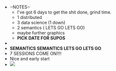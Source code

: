 - ‒NOTES‒ 
    - I've got 6 days to get the shit done, grind time.
    - 1 distributed
    - 3 data science (1 down)
    - 2 semantics ( LETS GO LETS GO)
    - maybe further graphics
    - **PICK DATE FOR SUPOS** 
- 
- **SEMANTICS SEMANTICS LETS GO LETS GO** 
- 7 SESSIONS COME ON!!!!
- Nice and early start
- ![](local://C:/Users/malac/remnote/Malachy_O'Connor/files/xeua3DVzyzUsfbXbdbMuWyMF0cQCwQFQC4dNWqymk29x6ynRHyfyg2YA0arMooJigB2w2Sagg3fU6xnCtcZljHbgocu2Ki05t07buwlPj4fgAmeGdioylzzhePN5ftWq.png) 
